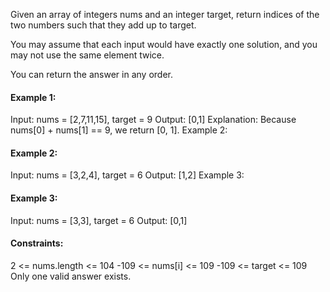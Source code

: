 Given an array of integers nums and an integer target, return indices of the two numbers such that they add up to target.

You may assume that each input would have exactly one solution, and you may not use the same element twice.

You can return the answer in any order.

 

<h4>Example 1:</h4>

Input: nums = [2,7,11,15], target = 9
Output: [0,1]
Explanation: Because nums[0] + nums[1] == 9, we return [0, 1].
Example 2:

<h4>Example 2:</h4>
Input: nums = [3,2,4], target = 6
Output: [1,2]
Example 3:

<h4>Example 3:</h4>
Input: nums = [3,3], target = 6
Output: [0,1]
 

<h4>Constraints:</h4>

2 <= nums.length <= 104
-109 <= nums[i] <= 109
-109 <= target <= 109
Only one valid answer exists.
